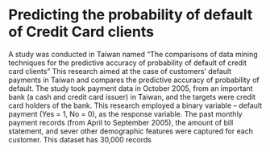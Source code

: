 # Predicting the probability of default of Credit Card clients

A study was conducted in Taiwan named “The comparisons of data mining techniques for the predictive accuracy of probability of default of credit card clients”
This research aimed at the case of customers’ default payments in Taiwan and compares the predictive accuracy of probability of default.
The study took payment data in October 2005, from an important bank (a cash and credit card issuer) in Taiwan, and the targets were credit card holders of the bank.
This research employed a binary variable – default payment (Yes = 1, No = 0), as the response variable.
The past monthly payment records (from April to September 2005), the amount of bill statement, and sever other demographic features were captured for each customer.
This dataset has 30,000 records

